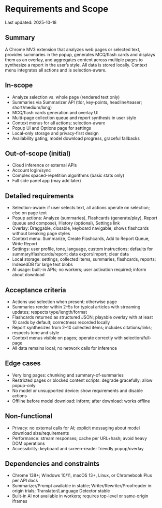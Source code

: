 # Requirements and Scope

Last updated: 2025-10-18

## Summary
A Chrome MV3 extension that analyzes web pages or selected text, provides summaries in the popup, generates MCQ/flash cards and displays them as an overlay, and aggregates content across multiple pages to synthesize a report in the user’s style. All data is stored locally. Context menu integrates all actions and is selection-aware.

## In-scope
- Analyze selection vs. whole page (rendered text only)
- Summaries via Summarizer API (tldr, key-points, headline/teaser; short/medium/long)
- MCQ/flash cards generation and overlay UI
- Multi-page collection queue and report synthesis in user style
- Context menus for all actions; selection-aware
- Popup UI and Options page for settings
- Local-only storage and privacy-first design
- Availability gating, model download progress, graceful fallbacks

## Out-of-scope (initial)
- Cloud inference or external APIs
- Account login/sync
- Complex spaced-repetition algorithms (basic stats only)
- Full side panel app (may add later)

## Detailed requirements
- Selection-aware: if user selects text, all actions operate on selection; else on page text
- Popup actions: Analyze (summaries), Flashcards (generate/play), Report (queue and compose), History (optional), Settings link
- Overlay: Draggable, closable, keyboard navigable; shows flashcards without breaking page styles
- Context menu: Summarize, Create Flashcards, Add to Report Queue, Write Report
- Settings: user profile, tone, language, custom instructions; defaults for summary/flashcards/report; data export/import; clear data
- Local storage: settings, collected items, summaries, flashcards, reports; IndexedDB for large text blobs
- AI usage: built-in APIs; no workers; user activation required; inform about download

## Acceptance criteria
- Actions use selection when present; otherwise page
- Summaries render within 2–5s for typical articles with streaming updates; respects type/length/format
- Flashcards returned as structured JSON; playable overlay with at least 10 cards by default; correctness recorded locally
- Report synthesizes from 2–10 collected items; includes citations/links; respects tone and style
- Context menus visible on pages; operate correctly with selection/full-page
- All data remains local; no network calls for inference

## Edge cases
- Very long pages: chunking and summary-of-summaries
- Restricted pages or blocked content scripts: degrade gracefully; allow popup-only
- No model or unsupported device: show requirements and disable actions
- Offline before model download: inform; after download: works offline

## Non-functional
- Privacy: no external calls for AI; explicit messaging about model download size/requirements
- Performance: stream responses; cache per URL+hash; avoid heavy DOM operations
- Accessibility: keyboard and screen-reader friendly popup/overlay

## Dependencies and constraints
- Chrome 138+; Windows 10/11, macOS 13+, Linux, or Chromebook Plus per API docs
- Summarizer/Prompt available in stable; Writer/Rewriter/Proofreader in origin trials; Translator/Language Detector stable
- Built-in AI not available in workers; requires top-level or same-origin iframes
